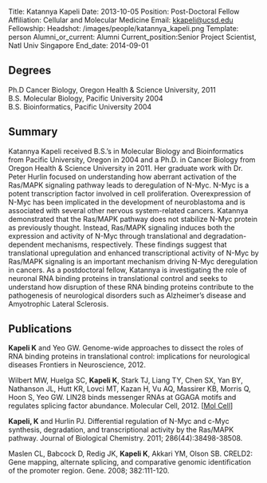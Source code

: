Title: Katannya Kapeli
Date: 2013-10-05
Position: Post-Doctoral Fellow
Affiliation: Cellular and Molecular Medicine
Email: kkapeli@ucsd.edu
Fellowship:
Headshot: /images/people/katannya_kapeli.png
Template: person
Alumni_or_current: Alumni
Current_position:Senior Project Scientist, Natl Univ Singapore
End_date: 2014-09-01

## Degrees
Ph.D Cancer Biology, Oregon Health & Science University, 2011<br>
B.S. Molecular Biology, Pacific University 2004<br>
B.S. Bioinformatics, Pacific University 2004<br>

## Summary
Katannya Kapeli received B.S.’s in Molecular Biology and Bioinformatics from Pacific University, Oregon in 2004 and a Ph.D. in Cancer Biology from Oregon Health & Science University in 2011. Her graduate work with Dr. Peter Hurlin focused on understanding how aberrant activation of the Ras/MAPK signaling pathway leads to deregulation of N-Myc. N-Myc is a potent transcription factor involved in cell proliferation. Overexpression of N-Myc has been implicated in the development of neuroblastoma and is associated with several other nervous system-related cancers. Katannya demonstrated that the Ras/MAPK pathway does not stabilize N-Myc protein as previously thought. Instead, Ras/MAPK signaling induces both the expression and activity of N-Myc through translational and degradation-dependent mechanisms, respectively. These findings suggest that translational upregulation and enhanced transcriptional activity of N-Myc by Ras/MAPK signaling is an important mechanism driving N-Myc deregulation in cancers. As a postdoctoral fellow, Katannya is investigating the role of neuronal
RNA binding proteins in translational control and seeks to understand how disruption of these RNA binding proteins contribute to the pathogenesis of neurological disorders such as Alzheimer’s disease and Amyotrophic Lateral Sclerosis.


## Publications
**Kapeli K** and Yeo GW. Genome-wide approaches to dissect the roles of RNA binding proteins in translational control: implications for neurological diseases Frontiers in Neuroscience, 2012.

Wilbert MW, Huelga SC, **Kapeli K**, Stark TJ, Liang TY, Chen SX, Yan BY, Nathanson JL, Hutt KR, Lovci MT, Kazan H, Vu AQ, Massirer KB, Morris Q, Hoon S, Yeo GW. LIN28 binds messenger RNAs at GGAGA motifs and regulates splicing factor abundance. Molecular Cell, 2012. [[Mol Cell](http://www.cell.com/molecular-cell/abstract/S1097-2765(12)00690-9)]

**Kapeli, K** and Hurlin PJ. Differential regulation of N-Myc and c-Myc synthesis, degradation, and transcriptional activity by the Ras/MAPK pathway. Journal of Biological Chemistry. 2011; 286(44):38498-38508.

Maslen CL, Babcock D, Redig JK, **Kapeli K**, Akkari YM, Olson SB. CRELD2: Gene mapping, alternate splicing, and comparative genomic identification of the promoter region. Gene. 2008; 382:111-120.
